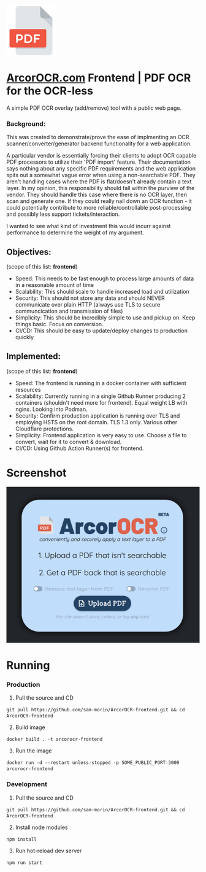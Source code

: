 ![ArcorOCR](./public/pdf_128.png)

# [ArcorOCR.com](https://ArcorOCR.com) Frontend | PDF OCR for the OCR-less

A simple PDF OCR overlay (add/remove) tool with a public web page. 

### Background:
This was created to demonstrate/prove the ease of implmenting an OCR scanner/converter/generator backend functionality for a web application. 

A particular vendor is essentially forcing their clients to adopt OCR capable PDF processors to utilize their 'PDF import' feature. Their documentation says nothing about any specific PDF requirements and the web application spits out a somewhat vague error when using a non-searchable PDF. They aren't handling cases where the PDF is flat/doesn't already contain a text layer. In my opinion, this responsibility should fall within the purview of the vendor. They should handle this case where there is no OCR layer, then scan and generate one. If they could really nail down an OCR function - it could potentially contribute to more reliable/controllable post-processing and possibly less support tickets/interaction. 

I wanted to see what kind of investment this would incurr against performance to determine the weight of my argument.

## Objectives:
(scope of this list: **frontend**)
- Speed: 
   This needs to be fast enough to process large amounts of data in a reasonable amount of time
- Scalability:
   This should scale to handle increased load and utilization
- Security:
   This should not store any data and should NEVER communicate over plain HTTP (always use TLS to secure communcication and transmission of files)
- Simplicity: 
   This should be incredibly simple to use and pickup on. Keep things basic. Focus on conversion.
- CI/CD:
   This should be easy to update/deploy changes to production quickly

## Implemented:
(scope of this list: **frontend**)
- Speed:
   The frontend is running in a docker container with sufficient resources
- Scalability:
   Currently running in a single Github Runner producing 2 containers (shouldn't need more for frontend). Equal weight LB with nginx. Looking into Podman.
- Security:
   Confirm production application is running over TLS and employing HSTS on the root domain. TLS 1.3 only. Various other Cloudflare protections.
- Simplicity: 
   Frontend application is very easy to use. Choose a file to convert, wait for it to convert & download.
- CI/CD:
   Using Github Action Runner(s) for frontend.

# Screenshot

![ArcorOCR SCR1](./public/ArcorOCR-scr1.png)

# Running

### Production

1. Pull the source and CD
```shell
git pull https://github.com/sam-morin/ArcorOCR-frontend.git && cd ArcorOCR-frontend
```

2. Build image
```shell
docker build . -t arcorocr-frontend
```

3. Run the image
```shell
docker run -d --restart unless-stopped -p SOME_PUBLIC_PORT:3000 arcorocr-frontend
```

### Development

1. Pull the source and CD
```shell
git pull https://github.com/sam-morin/ArcorOCR-frontend.git && cd ArcorOCR-frontend
```

2. Install node modules
```shell
npm install
```

3. Run hot-reload dev server
```shell
npm run start
```